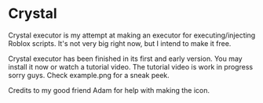# Crystal
Crystal executor is my attempt at making an executor for executing/injecting Roblox scripts. It's not very big right now, but I intend to make it free.

Crystal executor has been finished in its first and early version. You may install it now or watch a tutorial video.
The tutorial video is work in progress sorry guys.
Check example.png for a sneak peek.

Credits to my good friend Adam for help with making the icon.
